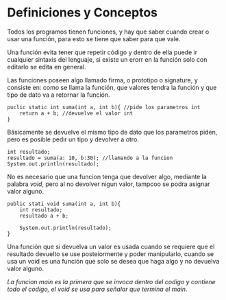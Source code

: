 # Definiciones y Conceptos

Todos los programos tienen funciones, y hay que saber cuando crear o usar una función, para esto se tiene que saber para que vale.

Una función evita tener que repetir código y dentro de ella puede ir cualquier sintaxis del lenguaje, si existe un erorr en la función solo con editarlo se edita en general.

Las funciones poseen algo llamado firma, o prototipo o signature, y consiste en: como se llama la función, que valores tendra la función y que tipo de dato va a retornar la función.

    puclic static int suma(int a, int b){ //pide los parametros int
        return a + b; //devuelve el valor int
    }
    
Básicamente se devuelve el mismo tipo de dato que los parametros piden, pero es posible pedir un tipo y devolver a otro.

    int resultado;
    resultado = suma(a: 10, b:30); //llamando a la funcion
    System.out.println(resultado);
    
No es necesario que una funcion tenga que devolver algo, mediante la palabra *void*, pero al no devolver nigun valor, tampcoo se podra asignar valor alguno.

    public stati void suma(int a, int b){
        int resultado;
        resultado a + b;
        
        System.out.println(resultado);
    }
    
Una función que si devuelva un valor es usada cuando se requiere que el resultado devuelto se use posteiormente y poder manipularlo, cuando se usa un void es una función que solo se desea que haga algo y no devuelva valor alguno.

*La funcion main es la primera que se invoca dentro del codigo y contiene todo el codigo, el void se usa para señalar que termina el main.*
